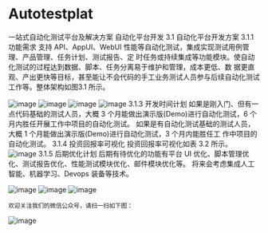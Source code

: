 # Autotestplat
一站式自动化测试平台及解决方案
自动化平台开发 
3.1 自动化平台开发方案
3.1.1 功能需求 
支持 API、AppUI、WebUI 性能等自动化测试，集成实现测试用例管理、产品管理、任务计划、测试报告、定 时任务或持续集成等功能模块。使自动化测试的过程达到数据、脚本、任务分离易于维护和管理，成本更低、数 据更直观、产出更快等目标，甚至能让不会代码的手工业务测试人员参与后续自动化测试工作等。整体架构如图3.1 所示。 

![image](https://github.com/testdevhome/Doc/blob/main/pic-V1.0/1.jpg?raw=true)
![image](https://github.com/testdevhome/Doc/blob/main/pic-V1.0/2.jpg?raw=true)
![image](https://github.com/testdevhome/Doc/blob/main/pic-V1.0/3.jpg?raw=true)
![image](https://github.com/testdevhome/Doc/blob/main/pic-V1.0/4.jpg?raw=true)
3.1.3 开发时间计划
如果是刚入门、但有一点代码基础的测试人员，大概 3 个月能做出演示版(Demo)进行自动化测试，6 个月内胜任开展工作中项目的自动化测试。
如果是有自动化测试基础的测试人员，大概 1 个月能做出演示版(Demo)进行自动化测试，3 个月内能胜任工 作中项目的自动化测试。
3.1.4 投资回报率可视化
投资回报率可视化如表 3.2 所示。 
![image](https://github.com/testdevhome/Doc/blob/main/pic-V1.0/5.jpg?raw=true)
3.1.5 后期优化计划
后期有待优化的功能有平台 UI 优化、脚本管理优化、测试报告优化、性能测试模块优化、邮件模块优化等。
将来会考虑集成人工智能、机器学习、Devops 装备等技术。 


![image](https://github.com/testdevhome/Doc/blob/main/pic-V1.0/6.jpg?raw=true)
![image](https://github.com/testdevhome/Doc/blob/main/pic-V1.0/8.png?raw=true)
![image](https://github.com/testdevhome/Doc/blob/main/pic-V1.0/10.jpg?raw=true)


    欢迎关注我们的微信公众号，请扫一扫如下图：

![image](https://github.com/testdevhome/Doc/blob/main/pic-V1.0/testdevhome.jpg?raw=true)

